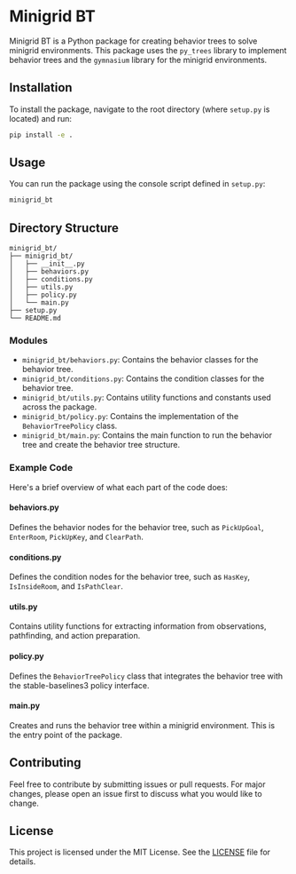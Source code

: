 # Minigrid BT

Minigrid BT is a Python package for creating behavior trees to solve minigrid environments. This package uses the `py_trees` library to implement behavior trees and the `gymnasium` library for the minigrid environments.

## Installation

To install the package, navigate to the root directory (where `setup.py` is located) and run:

```bash
pip install -e .
```

## Usage

You can run the package using the console script defined in `setup.py`:

```bash
minigrid_bt
```

## Directory Structure

```
minigrid_bt/
├── minigrid_bt/
│   ├── __init__.py
│   ├── behaviors.py
│   ├── conditions.py
│   ├── utils.py
│   ├── policy.py
│   └── main.py
├── setup.py
└── README.md
```

### Modules

- `minigrid_bt/behaviors.py`: Contains the behavior classes for the behavior tree.
- `minigrid_bt/conditions.py`: Contains the condition classes for the behavior tree.
- `minigrid_bt/utils.py`: Contains utility functions and constants used across the package.
- `minigrid_bt/policy.py`: Contains the implementation of the `BehaviorTreePolicy` class.
- `minigrid_bt/main.py`: Contains the main function to run the behavior tree and create the behavior tree structure.

### Example Code

Here's a brief overview of what each part of the code does:

#### behaviors.py

Defines the behavior nodes for the behavior tree, such as `PickUpGoal`, `EnterRoom`, `PickUpKey`, and `ClearPath`.

#### conditions.py

Defines the condition nodes for the behavior tree, such as `HasKey`, `IsInsideRoom`, and `IsPathClear`.

#### utils.py

Contains utility functions for extracting information from observations, pathfinding, and action preparation.

#### policy.py

Defines the `BehaviorTreePolicy` class that integrates the behavior tree with the stable-baselines3 policy interface.

#### main.py

Creates and runs the behavior tree within a minigrid environment. This is the entry point of the package.

## Contributing

Feel free to contribute by submitting issues or pull requests. For major changes, please open an issue first to discuss what you would like to change.

## License

This project is licensed under the MIT License. See the [LICENSE](LICENSE) file for details.
